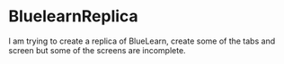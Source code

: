 # BluelearnReplica
I am  trying to create a replica of BlueLearn, create some of the tabs and screen  but some of the screens are incomplete.